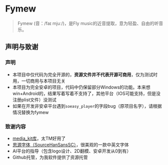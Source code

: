 # Fymew

> Fymew (音：/faɪ mjuː/)，是Fly music的近音提取，意为轻盈、自由的听音乐。

## 声明与致谢

### 声明

- 本项目中仅代码为完全开源的，**资源文件并不代表开源可商用**，仅为测试时用，一切商用与本项目无关
- 本项目为完全安卓的项目，代码中仍保留部分Windows的功能。本来想win+Android的，结果写着写着不支持了，其他平台（IOS可能支持，但是没注册plist文件）没测试
- 如果在开发非安卓平台遇到`soeasy_player`的字段bug（原项目名字），请根据情况替换为fymew

### 致谢内容

- [media_kit库](https://pub.dev/packages/media_kit)，太TM好用了
- [思源字体（SourceHanSansSC）](https://github.com/adobe-fonts/source-han-sans)，很美观的一款中英文字体
- AI平台的指导（包含logo设计、2D翻模、安卓开发从0到有）
- Github托管，为我软件提供了资源托管
